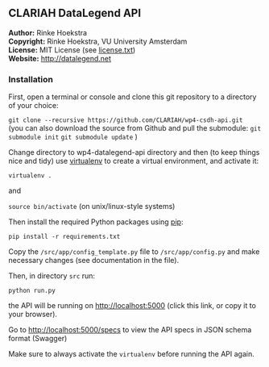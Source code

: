 ## CLARIAH DataLegend API
**Author:**	Rinke Hoekstra  
**Copyright:**	Rinke Hoekstra, VU University Amsterdam  
**License:**	MIT License (see [license.txt](license.txt))  
**Website:**  <http://datalegend.net>  

### Installation

First, open a terminal or console and clone this git repository to a directory of your choice:

`git clone --recursive https://github.com/CLARIAH/wp4-csdh-api.git`  
(you can also download the source from Github and pull the submodule:
`git submodule init`
`git submodule update`
)

Change directory to wp4-datalegend-api directory and then (to keep things nice and tidy) use [virtualenv](https://virtualenv.pypa.io/en/latest/installation.html) to create a virtual environment, and activate it:

`virtualenv .`

and

`source bin/activate` (on unix/linux-style systems)

Then install the required Python packages using [pip](https://pip.readthedocs.org):

`pip install -r requirements.txt`

Copy the `/src/app/config_template.py` file to `/src/app/config.py` and make necessary changes (see documentation in the file).

Then, in directory `src` run: 

`python run.py`

the API will be running on <http://localhost:5000> (click this link, or copy it to your browser).

Go to <http://localhost:5000/specs> to view the API specs in JSON schema format (Swagger)

Make sure to always activate the `virtualenv` before running the API again.
